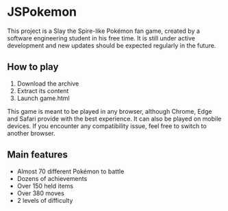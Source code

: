 # JSPokemon

This project is a Slay the Spire-like Pokémon fan game, created by a software engineering student in his free time. It is still under active development and new updates should be expected regularly in the future.


## How to play

1. Download the archive
2. Extract its content
3. Launch game.html

This game is meant to be played in any browser, although Chrome, Edge and Safari provide with the best experience. It can also be played on mobile devices. If you encounter any compatibility issue, feel free to switch to another browser.


## Main features

- Almost 70 different Pokémon to battle
- Dozens of achievements
- Over 150 held items
- Over 380 moves
- 2 levels of difficulty